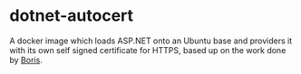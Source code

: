 # dotnet-autocert
A docker image which loads ASP.NET onto an Ubuntu base and providers it with its own self signed certificate for HTTPS, based up on the work done by [Boris](https://github.com/BorisWilhelms/create-dotnet-devcert).
